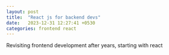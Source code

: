```yaml
---
layout: post
title:  "React js for backend devs"
date:   2023-12-31 12:27:41 +0530
categories: frontend react
---
```


Revisiting frontend development after years, starting with react